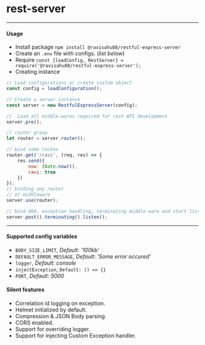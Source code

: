 # rest-server
---

#### Usage
+ Install package `npm install @ravisahu88/restful-express-server`
+ Create an `.env` file with configs. (_list below_)
+ Require `const {loadConfig, RestServer} = require('@ravisahu88/restful-express-server');`
+ Creating instance

```javascript
// Load configurations or create custom object
const config = loadConfiguration();

// Create a server instance
const server = new RestfulExpressServer(config);

//  Load all middle-wares required for rest API development
server.pre();

// router group
let router = server.router();

// bind some routes
router.get('/ravi', (req, res) => {
    res.send({
        now: (Date.now()),
        ravi: true
    })
});
// binding any router
// or middleware
server.use(router);

// bind 404, exception handling, terminating middle-ware and start listening.
server.post().terminating().listen();
```

---

#### Supported config variables
* `BODY_SIZE_LIMIT`, _Default: '100kb'_
* `DEFAULT_ERROR_MESSAGE`, _Default: 'Some error occured'_
* `logger`, _Default: console_
* `injectException`, `Default: () => {}` 
* `PORT`, _Default: 5000_

#### Silent features
+ Correlation id logging on exception.
+ Helmet initialized by default.
+ Compression & JSON Body parsing.
+ CORS enabled.
+ Support for overriding logger.
+ Support for injecting Custom Exception handler.